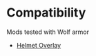 # Compatibility

Mods tested with Wolf armor

- [Helmet Overlay](https://github.com/minecraft-fr-net/helmet-overlay-mod)
